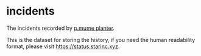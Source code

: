 # incidents

The incidents recorded by [p.mume planter](https://github.com/star-inc/planter).

This is the dataset for storing the history, if you need the human readability format, please visit <https://status.starinc.xyz>.
